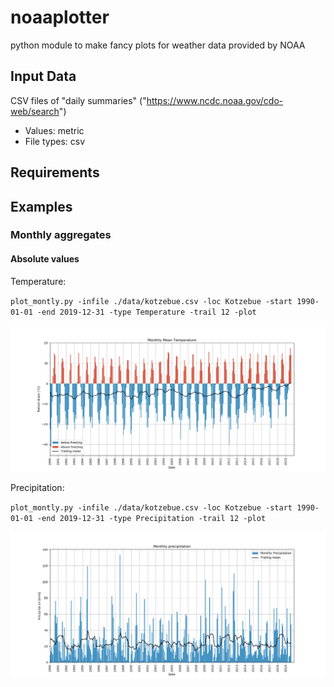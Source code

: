 # noaaplotter
python module to make fancy plots for weather data provided by NOAA

## Input Data

CSV files of "daily summaries"
("https://www.ncdc.noaa.gov/cdo-web/search")
* Values: metric
* File types: csv

## Requirements


## Examples
### Monthly aggregates
#### Absolute values

Temperature:

`plot_montly.py -infile ./data/kotzebue.csv -loc Kotzebue -start 1990-01-01 -end 2019-12-31 -type Temperature -trail 12 -plot`

![alt text](https://raw.githubusercontent.com/initze/noaaplotter/master/figures/monthly_series_temperature_12mthsTrMn_Kotzebue.png "Mean monthly temperatures with 12 months trailing mean")

Precipitation:


`plot_montly.py -infile ./data/kotzebue.csv -loc Kotzebue -start 1990-01-01 -end 2019-12-31 -type Precipitation -trail 12 -plot`

![alt text](https://raw.githubusercontent.com/initze/noaaplotter/master/figures/monthly_series_precipitation_12mthsTrMn_Kotzebue.png "Mean monthly temperatures with 12 months trailing mean")
